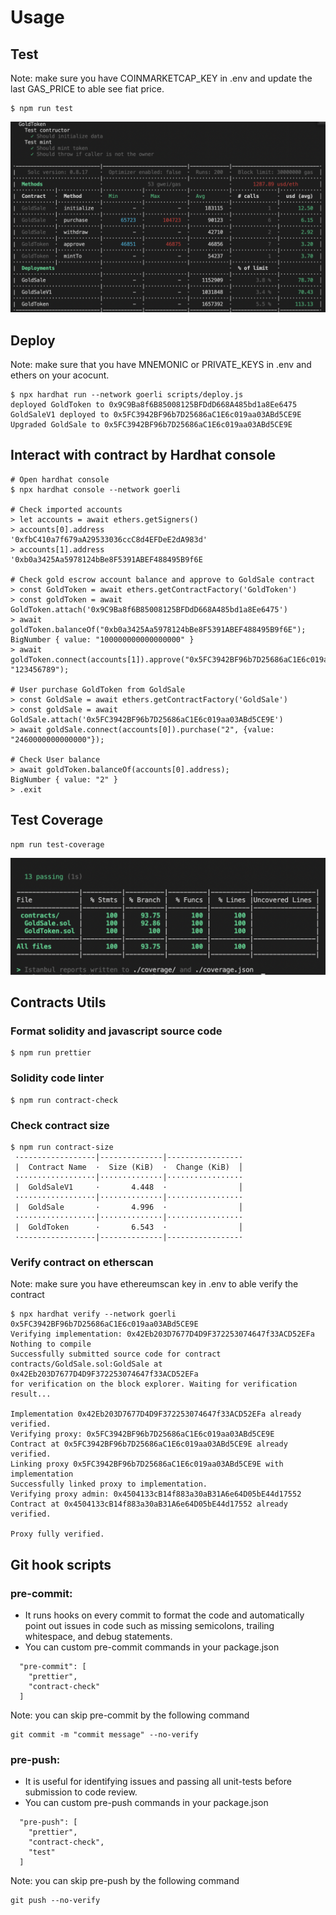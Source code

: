 # Usage
## Test
Note: make sure you have COINMARKETCAP_KEY in .env and update the last GAS_PRICE to able see fiat price.
```
$ npm run test
```
![unit-test-result](./images/unit-test-result.png)

## Deploy
Note: make sure that you have MNEMONIC or PRIVATE_KEYS in .env and ethers on your acocunt.
```
$ npx hardhat run --network goerli scripts/deploy.js
deployed GoldToken to 0x9C9Ba8f6B85008125BFDdD668A485bd1a8Ee6475
GoldSaleV1 deployed to 0x5FC3942BF96b7D25686aC1E6c019aa03ABd5CE9E
Upgraded GoldSale to 0x5FC3942BF96b7D25686aC1E6c019aa03ABd5CE9E
```

## Interact with contract by Hardhat console

```
# Open hardhat console
$ npx hardhat console --network goerli

# Check imported accounts
> let accounts = await ethers.getSigners()
> accounts[0].address
'0xfbC410a7f679aA29533036ccC8d4EFDeE2dA983d'
> accounts[1].address
'0xb0a3425Aa5978124bBe8F5391ABEF488495B9f6E

# Check gold escrow account balance and approve to GoldSale contract
> const GoldToken = await ethers.getContractFactory('GoldToken')
> const goldToken = await GoldToken.attach('0x9C9Ba8f6B85008125BFDdD668A485bd1a8Ee6475')
> await goldToken.balanceOf("0xb0a3425Aa5978124bBe8F5391ABEF488495B9f6E");
BigNumber { value: "100000000000000000" }
> await goldToken.connect(accounts[1]).approve("0x5FC3942BF96b7D25686aC1E6c019aa03ABd5CE9E", "123456789");

# User purchase GoldToken from GoldSale
> const GoldSale = await ethers.getContractFactory('GoldSale')
> const goldSale = await GoldSale.attach('0x5FC3942BF96b7D25686aC1E6c019aa03ABd5CE9E')
> await goldSale.connect(accounts[0]).purchase("2", {value: "2460000000000000"});

# Check User balance
> await goldToken.balanceOf(accounts[0].address);
BigNumber { value: "2" }
> .exit
```

## Test Coverage
```
npm run test-coverage
```
![test-coverage](./images/test-coverage.png)

## Contracts Utils

### Format solidity and javascript source code
```
$ npm run prettier
```

### Solidity code linter
```
$ npm run contract-check
```

### Check contract size
```
$ npm run contract-size
 ·-----------------|--------------|----------------·
 |  Contract Name  ·  Size (KiB)  ·  Change (KiB)  │
 ··················|··············|·················
 |  GoldSaleV1     ·       4.448  ·                │
 ··················|··············|·················
 |  GoldSale       ·       4.996  ·                │
 ··················|··············|·················
 |  GoldToken      ·       6.543  ·                │
 ·-----------------|--------------|----------------·
```

### Verify contract on etherscan
Note: make sure you have ethereumscan key in .env to able verify the contract
```
$ npx hardhat verify --network goerli 0x5FC3942BF96b7D25686aC1E6c019aa03ABd5CE9E
Verifying implementation: 0x42Eb203D7677D4D9F372253074647f33ACD52EFa
Nothing to compile
Successfully submitted source code for contract
contracts/GoldSale.sol:GoldSale at 0x42Eb203D7677D4D9F372253074647f33ACD52EFa
for verification on the block explorer. Waiting for verification result...

Implementation 0x42Eb203D7677D4D9F372253074647f33ACD52EFa already verified.
Verifying proxy: 0x5FC3942BF96b7D25686aC1E6c019aa03ABd5CE9E
Contract at 0x5FC3942BF96b7D25686aC1E6c019aa03ABd5CE9E already verified.
Linking proxy 0x5FC3942BF96b7D25686aC1E6c019aa03ABd5CE9E with implementation
Successfully linked proxy to implementation.
Verifying proxy admin: 0x4504133cB14f883a30aB31A6e64D05bE44d17552
Contract at 0x4504133cB14f883a30aB31A6e64D05bE44d17552 already verified.

Proxy fully verified.
```

## Git hook scripts
### pre-commit: 
- It runs hooks on every commit to format the code and automatically point out issues in code such as missing semicolons, trailing whitespace, and debug statements.
- You can custom pre-commit commands in your package.json
```
  "pre-commit": [
    "prettier",
    "contract-check"
  ]
```

Note: you can skip pre-commit by the following command
```
git commit -m "commit message" --no-verify
```

### pre-push: 
- It is useful for identifying issues and passing all unit-tests before submission to code review.
- You can custom pre-push commands in your package.json
```
  "pre-push": [
    "prettier",
    "contract-check",
    "test"
  ]
```

Note: you can skip pre-push by the following command
```
git push --no-verify
```